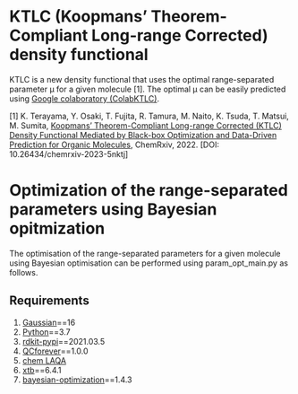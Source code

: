 # KTLC (Koopmans’ Theorem-Compliant Long-range Corrected) density functional

KTLC is a new density functional that uses the optimal range-separated parameter μ for a given molecule [1]. The optimal μ can be easily predicted using [Google colaboratory (ColabKTLC)](https://colab.research.google.com/github/molecule-generator-collection/KTLC/blob/main/ColabKTLC.ipynb). 

[1] K. Terayama, Y. Osaki, T. Fujita, R. Tamura, M. Naito, K. Tsuda, T. Matsui, M. Sumita, [Koopmans’ Theorem-Compliant Long-range Corrected (KTLC) Density Functional Mediated by Black-box Optimization and Data-Driven Prediction for Organic Molecules](https://doi.org/10.26434/chemrxiv-2023-5nktj), ChemRxiv, 2022. [DOI: 10.26434/chemrxiv-2023-5nktj]

# Optimization of the range-separated parameters using Bayesian opitmization

The optimisation of the range-separated parameters for a given molecule using Bayesian optimisation can be performed using param_opt_main.py as follows.

## Requirements

1. [Gaussian](https://gaussian.com)==16
2. [Python](https://www.anaconda.com/download/)==3.7
3. [rdkit-pypi](https://anaconda.org/rdkit/rdkit)==2021.03.5
4. [QCforever](https://github.com/molecule-generator-collection/QCforever)==1.0.0
5. [chem LAQA](https://github.com/inter-info-lab/chem_laqa)
6. [xtb](https://github.com/grimme-lab/xtb)==6.4.1
7. [bayesian-optimization](https://github.com/bayesian-optimization/BayesianOptimization)==1.4.3
8. [openbabel](https://github.com/openbabel/openbabel) with eigen
9. [pyyaml](https://github.com/yaml/pyyaml) == 6.0

##  Preparation of config file

See an example of the config file `config/setting_test.yaml`. 

## Optimization of the range-separated parameters

```bash
python param_opt_main -c config/setting_test.yaml
```

## Result of the optimization

All results are stored in the \{result_prefix\}\_result\{index\} directory. Here, "result_prefix" and "index" are the options in the config file. 
The summaries of the structural optimization, the optimization of the range-separated parameters, and the final result with the optimized parameters are contained in init_calc_result_dict.pkl, bo_calc_result_dict.pkl, and best_param_calc_result_dict.pkl, respectively. 


## Support option in the config file

|Option|Description|Option in the paper| 
|---|---|---|
|`index`|Index for a target molecule|-|
|`smiles`|SMILES of a target molecule|-|
|`init_Gau_option`|Options of the conformational optimization using QCforever. See the details of QCforever.|opt satkoopmans deen vip vea homolumo dipole uv|
|`init_functional`|Functional for the conformational optimization. Typical options are B3LYP and BLYP. See QCforever for the details.|B3LYP|
|`init_basis`|Basis set for the conformational optimization. Typical options are 6-31G*, 3-21G*, and STO3G.|6-31G*|
|`init_solvent`|Solvent for the conformational optimization. "0" indicates water.|0|
|`opt_Gau_option`|Options of the optimization of the the range-separated parameters. "satkoopmans" is requred for this optimization.|satkoopmans homolumo|
|`opt_functional`|Functional for the paramter optimization. Typecal options are LC-BLYP and CAM-B3LYP|LC-BLYP or CAM-B3LYP|
|`opt_basis`|Basis set for the the paramter optimization. |6-31G*|
|`opt_solvent`|Solvent for the paramter optimization.|0|
|`calc_best_parameter`|If True, the calcaulation with the optimized parameters are performed using the "best_Gau_option".|True|
|`best_Gau_option`|Options for the calculation with the optimized parameters.|satkoopmans deen vip vea homolumo dipole uv|
|`bo_strategy`|Strategy of Bayesian optimization. EI and random are implemented.|EI or random|
|`bo_init_num`|Number of initialization for Bayesian optimization.|3 (LC) or 4 (CAM)|
|`bo_search_num`|Number of iterations in Bayesian optimization.|50 (LC) or 100 (CAM)|
|`bo_stop_threshold`|Threshold (eV) for stopping the optiomization. |0.01|

